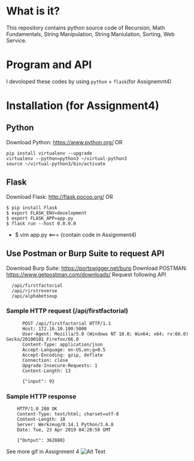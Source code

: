 # What is it?
This repository contains python source code of Recursion, Math Fundamentals, String Manipulation, String Maniulation, Sorting, Web Service.

# Program and API
I devoloped these codes by using `python` + `flask`(for Assignemnt4)

# Installation (for Assignment4)
## Python
Download Python: https://www.python.org/
OR
```
pip install virtualenv --upgrade
virtualenv --python=python3 ~/virtual-python3
source ~/virtual-python3/bin/activate
```

## Flask
Download Flask: http://flask.pocoo.org/
OR
```
$ pip install Flask
$ export FLASK_ENV=development
$ export FLASK_APP=app.py
$ flask run --host 0.0.0.0
```
* $ vim app.py <=== (contain code in Assignment4)

## Use Postman or Burp Suite to request API
Download Burp Suite: https://portswigger.net/burp
Download POSTMAN: https://www.getpostman.com/downloads/
Request following API
```
  /api/firstfactorial
  /api/rirstreverse
  /api/alphabetsoup
```
### Sample HTTP request (/api/firstfactorial)
```
      POST /api/firstfactorial HTTP/1.1
      Host: 172.16.10.100:5000
      User-Agent: Mozilla/5.0 (Windows NT 10.0; Win64; x64; rv:66.0) Gecko/20100101 Firefox/66.0
      Content-Type: application/json
      Accept-Language: en-US,en;q=0.5
      Accept-Encoding: gzip, deflate
      Connection: close
      Upgrade-Insecure-Requests: 1
      Content-Length: 13

      {"input": 9}
```

### Sample HTTP response
```
	HTTP/1.0 200 OK
	Content-Type: text/html; charset=utf-8
	Content-Length: 18
	Server: Werkzeug/0.14.1 Python/3.6.8
	Date: Tue, 23 Apr 2019 04:28:50 GMT

	{"Output": 362880}
```
See more gif in Assignment 4
![Alt Text](https://github.com/suttidaiam/Assignment/blob/master/Assignment%234/A4-1.gif)
